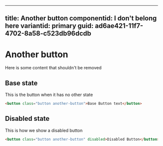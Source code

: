 ---
title: Another button 
componentid: I don't belong here
variantid: primary
guid: ad6ae421-11f7-4702-8a58-c523db96dcdb
----
# Another button
Here is some content that shouldn't be removed


## Base state
This is the button when it has no other state
```html
<button class="button another-button">Base Button text</button>
```

## Disabled state
This is how we show a disabled button
```html
<button class="button another-button" disabled>Disabled Button</button>
```